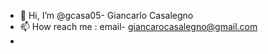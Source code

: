 - 👋 Hi, I’m @gcasa05- Giancarlo Casalegno
- 📫 How reach me : email- giancarocasalegno@gmail.com
- 


<!---
gcasa05/gcasa05 is a ✨ special ✨ repository because its `README.md` (this file) appears on your GitHub profile.
You can click the Preview link to take a look at your changes.
- 💞️ I’m looking to collaborate on 🤷
- 📫 How to reach me
- 👀 I’m interested in coding
- 🌱 I’m currently learning how to code
--->
